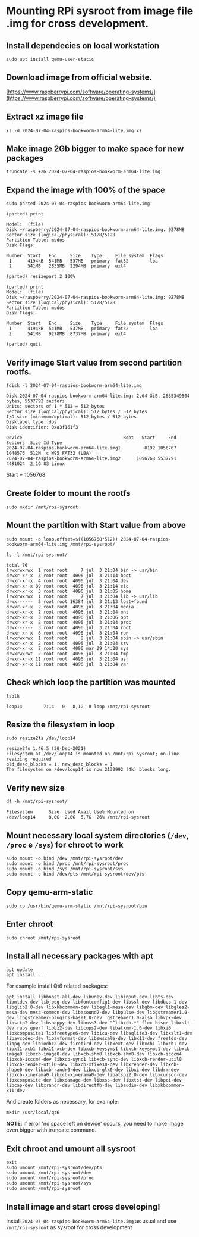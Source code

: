# Mounting RPi sysroot from image file .img for cross development.

## Install dependecies on local workstation

```
sudo apt install qemu-user-static
```

## Download image from official website.

[https://www.raspberrypi.com/software/operating-systems/](https://www.raspberrypi.com/software/operating-systems/)

## Extract xz image file

```
xz -d 2024-07-04-raspios-bookworm-arm64-lite.img.xz
```

## Make image 2Gb bigger to make space for new packages

```
truncate -s +2G 2024-07-04-raspios-bookworm-arm64-lite.img
```

## Expand the image with 100% of the space

```
sudo parted 2024-07-04-raspios-bookworm-arm64-lite.img

(parted) print

Model:  (file)
Disk ~/raspberry/2024-07-04-raspios-bookworm-arm64-lite.img: 9278MB
Sector size (logical/physical): 512B/512B
Partition Table: msdos
Disk Flags: 

Number  Start   End     Size    Type     File system  Flags
 1      4194kB  541MB   537MB   primary  fat32        lba
 2      541MB   2835MB  2294MB  primary  ext4

(parted) resizepart 2 100%

(parted) print
Model:  (file)
Disk ~/raspberry/2024-07-04-raspios-bookworm-arm64-lite.img: 9278MB
Sector size (logical/physical): 512B/512B
Partition Table: msdos
Disk Flags: 

Number  Start   End     Size    Type     File system  Flags
 1      4194kB  541MB   537MB   primary  fat32        lba
 2      541MB   9278MB  8737MB  primary  ext4

(parted) quit
```

## Verify image Start value from second partition rootfs.

```
fdisk -l 2024-07-04-raspios-bookworm-arm64-lite.img
```

```
Disk 2024-07-04-raspios-bookworm-arm64-lite.img: 2,64 GiB, 2835349504 bytes, 5537792 sectors
Units: sectors of 1 * 512 = 512 bytes
Sector size (logical/physical): 512 bytes / 512 bytes
I/O size (minimum/optimal): 512 bytes / 512 bytes
Disklabel type: dos
Disk identifier: 0xa3f161f3

Device                                      Boot   Start     End Sectors  Size Id Type
2024-07-04-raspios-bookworm-arm64-lite.img1         8192 1056767 1048576  512M  c W95 FAT32 (LBA)
2024-07-04-raspios-bookworm-arm64-lite.img2      1056768 5537791 4481024  2,1G 83 Linux
```

Start = 1056768

## Create folder to mount the rootfs

```
sudo mkdir /mnt/rpi-sysroot
```

## Mount the partition with Start value from above

```
sudo mount -o loop,offset=$((1056768*512)) 2024-07-04-raspios-bookworm-arm64-lite.img /mnt/rpi-sysroot/
```

```
ls -l /mnt/rpi-sysroot/

total 76
lrwxrwxrwx  1 root root     7 jul  3 21:04 bin -> usr/bin
drwxr-xr-x  3 root root  4096 jul  3 21:14 boot
drwxr-xr-x  4 root root  4096 jul  3 21:04 dev
drwxr-xr-x 89 root root  4096 jul  3 21:14 etc
drwxr-xr-x  3 root root  4096 jul  3 21:05 home
lrwxrwxrwx  1 root root     7 jul  3 21:04 lib -> usr/lib
drwx------  2 root root 16384 jul  3 21:13 lost+found
drwxr-xr-x  2 root root  4096 jul  3 21:04 media
drwxr-xr-x  2 root root  4096 jul  3 21:04 mnt
drwxr-xr-x  3 root root  4096 jul  3 21:06 opt
drwxr-xr-x  2 root root  4096 jul  3 21:04 proc
drwx------  3 root root  4096 jul  3 21:04 root
drwxr-xr-x  8 root root  4096 jul  3 21:04 run
lrwxrwxrwx  1 root root     8 jul  3 21:04 sbin -> usr/sbin
drwxr-xr-x  2 root root  4096 jul  3 21:04 srv
drwxr-xr-x  2 root root  4096 mar 29 14:20 sys
drwxrwxrwt  2 root root  4096 jul  3 21:04 tmp
drwxr-xr-x 11 root root  4096 jul  3 21:04 usr
drwxr-xr-x 11 root root  4096 jul  3 21:04 var
```

## Check which loop the partition was mounted

```
lsblk

loop14        7:14   0   8,1G  0 loop /mnt/rpi-sysroot
```

## Resize the filesystem in loop

```
sudo resize2fs /dev/loop14

resize2fs 1.46.5 (30-Dec-2021)
Filesystem at /dev/loop14 is mounted on /mnt/rpi-sysroot; on-line resizing required
old_desc_blocks = 1, new_desc_blocks = 1
The filesystem on /dev/loop14 is now 2132992 (4k) blocks long.
```

## Verify new size

```
df -h /mnt/rpi-sysroot/

Filesystem      Size  Used Avail Use% Mounted on
/dev/loop14     8,0G  2,0G  5,7G  26% /mnt/rpi-sysroot
```

## Mount necessary local system directories (`/dev`, `/proc` e `/sys`) for chroot to work

```
sudo mount -o bind /dev /mnt/rpi-sysroot/dev
sudo mount -o bind /proc /mnt/rpi-sysroot/proc
sudo mount -o bind /sys /mnt/rpi-sysroot/sys
sudo mount -o bind /dev/pts /mnt/rpi-sysroot/dev/pts
```

## Copy qemu-arm-static

```
sudo cp /usr/bin/qemu-arm-static /mnt/rpi-sysroot/bin
```

## Enter chroot

```
sudo chroot /mnt/rpi-sysroot
```

## Install all necessary packages with apt

```
apt update
apt install ...
```

For example install Qt6 related packages:

```
apt install libboost-all-dev libudev-dev libinput-dev libts-dev libmtdev-dev libjpeg-dev libfontconfig1-dev libssl-dev libdbus-1-dev libglib2.0-dev libxkbcommon-dev libegl1-mesa-dev libgbm-dev libgles2-mesa-dev mesa-common-dev libasound2-dev libpulse-dev libgstreamer1.0-dev libgstreamer-plugins-base1.0-dev  gstreamer1.0-alsa libvpx-dev libsrtp2-dev libsnappy-dev libnss3-dev "^libxcb.*" flex bison libxslt-dev ruby gperf libbz2-dev libcups2-dev libatkmm-1.6-dev libxi6 libxcomposite1 libfreetype6-dev libicu-dev libsqlite3-dev libxslt1-dev libavcodec-dev libavformat-dev libswscale-dev libx11-dev freetds-dev libpq-dev libiodbc2-dev firebird-dev libxext-dev libxcb1 libxcb1-dev libx11-xcb1 libx11-xcb-dev libxcb-keysyms1 libxcb-keysyms1-dev libxcb-image0 libxcb-image0-dev libxcb-shm0 libxcb-shm0-dev libxcb-icccm4 libxcb-icccm4-dev libxcb-sync1 libxcb-sync-dev libxcb-render-util0 libxcb-render-util0-dev libxcb-xfixes0-dev libxrender-dev libxcb-shape0-dev libxcb-randr0-dev libxcb-glx0-dev libxi-dev libdrm-dev libxcb-xinerama0 libxcb-xinerama0-dev libatspi2.0-dev libxcursor-dev libxcomposite-dev libxdamage-dev libxss-dev libxtst-dev libpci-dev libcap-dev libxrandr-dev libdirectfb-dev libaudio-dev libxkbcommon-x11-dev
```

And create folders as necessary, for example:

```
mkdir /usr/local/qt6
```

**NOTE**: if error 'no space left on device' occurs, you need to make image even bigger with truncate command.

## Exit chroot and umount all sysroot

```
exit
sudo umount /mnt/rpi-sysroot/dev/pts
sudo umount /mnt/rpi-sysroot/dev
sudo umount /mnt/rpi-sysroot/proc
sudo umount /mnt/rpi-sysroot/sys
sudo umount /mnt/rpi-sysroot
```

## Install image and start cross developing!

Install `2024-07-04-raspios-bookworm-arm64-lite.img` as usual and use `/mnt/rpi-sysroot` as sysroot for cross development